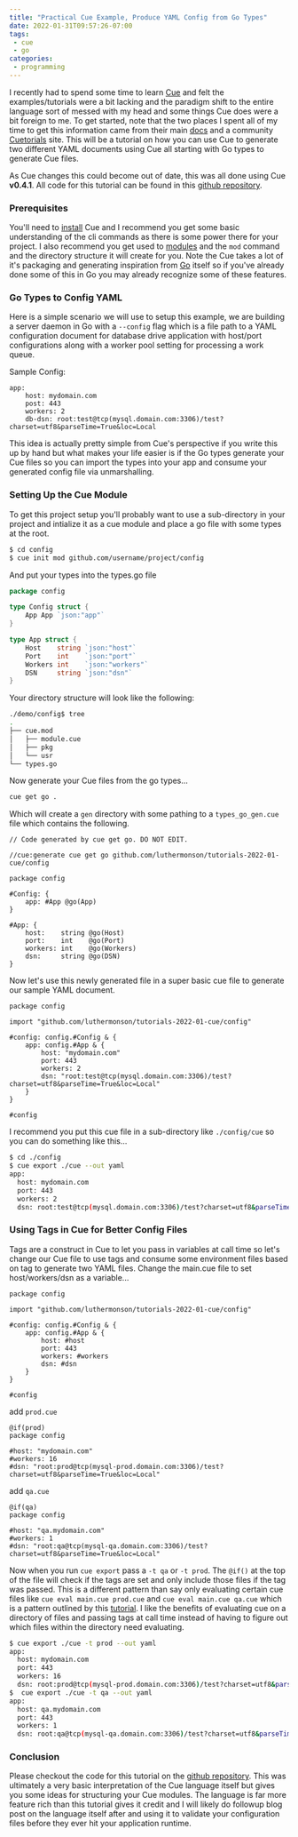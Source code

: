 ```yaml
---
title: "Practical Cue Example, Produce YAML Config from Go Types"
date: 2022-01-31T09:57:26-07:00
tags:
 - cue
 - go
categories:
 - programming
---
```


I recently had to spend some time to learn [Cue](https://cuelang.org/) and felt the examples/tutorials were a bit lacking 
and the paradigm shift to the entire language sort of messed with my head and some things Cue does were a bit foreign to me. 
To get started, note that the two places I spent all of my time to get this information came from their main [docs](https://cuelang.org/docs/) 
and a community [Cuetorials](https://cuetorials.com/) site. This will be a tutorial on how you can use Cue to generate
two different YAML documents using Cue all starting with Go types to generate Cue files.

As Cue changes this could become out of date, this was all done using Cue **v0.4.1**. All code for this tutorial can be
found in this [github repository](https://github.com/luthermonson/tutorials/tree/main/2022/01/cue).

### Prerequisites
You'll need to [install](https://cuelang.org/docs/install/) Cue and I recommend you get some basic understanding of the 
cli commands as there is some power there for your project. I also recommend you get used to 
[modules](https://cuelang.org/docs/concepts/packages/#modules) and the `mod` command and the directory structure it will 
create for you. Note the Cue takes a lot of it's packaging and generating inspiration from [Go](https://go.dev/) itself so
if you've already done some of this in Go you may already recognize some of these features.

### Go Types to Config YAML
Here is a simple scenario we will use to setup this example, we are building a server daemon in Go with a 
`--config` flag which is a file path to a YAML configuration document for database drive application with host/port configurations
along with a worker pool setting for processing a work queue.

Sample Config:
```
app:
    host: mydomain.com
    post: 443
    workers: 2
    db-dsn: root:test@tcp(mysql.domain.com:3306)/test?charset=utf8&parseTime=True&loc=Local
```

This idea is actually pretty simple from Cue's perspective if you write this up by hand but what makes your life
easier is if the Go types generate your Cue files so you can import the types into your app and consume your generated config 
file via unmarshalling.

### Setting Up the Cue Module
To get this project setup you'll probably want to use a sub-directory in your project and intialize it as a cue module and 
place a go file with some types at the root.

```bash
$ cd config
$ cue init mod github.com/username/project/config
```

And put your types into the types.go file

```go
package config

type Config struct {
	App App `json:"app"`
}

type App struct {
	Host    string `json:"host"`
	Port    int    `json:"port"`
	Workers int    `json:"workers"`
	DSN     string `json:"dsn"`
}
```

Your directory structure will look like the following:

```bash
./demo/config$ tree
.
├── cue.mod
│   ├── module.cue
│   ├── pkg
│   └── usr
└── types.go
```

Now generate your Cue files from the go types...
```bash
cue get go .
```
Which will create a `gen` directory with some pathing to a `types_go_gen.cue` file which contains the following.

```cue
// Code generated by cue get go. DO NOT EDIT.

//cue:generate cue get go github.com/luthermonson/tutorials-2022-01-cue/config

package config

#Config: {
	app: #App @go(App)
}

#App: {
	host:    string @go(Host)
	port:    int    @go(Port)
	workers: int    @go(Workers)
	dsn:     string @go(DSN)
}
```

Now let's use this newly generated file in a super basic cue file to generate our sample YAML document.

```cue
package config

import "github.com/luthermonson/tutorials-2022-01-cue/config"

#config: config.#Config & {
    app: config.#App & {
        host: "mydomain.com"
        port: 443
        workers: 2
        dsn: "root:test@tcp(mysql.domain.com:3306)/test?charset=utf8&parseTime=True&loc=Local"
    }
}

#config
```

I recommend you put this cue file in a sub-directory like `./config/cue` so you can do something like this...

```bash
$ cd ./config
$ cue export ./cue --out yaml
app:
  host: mydomain.com
  port: 443
  workers: 2
  dsn: root:test@tcp(mysql.domain.com:3306)/test?charset=utf8&parseTime=True&loc=Local
```

### Using Tags in Cue for Better Config Files
Tags are a construct in Cue to let you pass in variables at call time so let's change our Cue file to use tags and consume 
some environment files based on tag to generate two YAML files. Change the main.cue file to set host/workers/dsn as a variable...
```cue
package config

import "github.com/luthermonson/tutorials-2022-01-cue/config"

#config: config.#Config & {
    app: config.#App & {
        host: #host
        port: 443
        workers: #workers
        dsn: #dsn
    }
}

#config
```

add `prod.cue`
```cue
@if(prod)
package config

#host: "mydomain.com"
#workers: 16
#dsn: "root:prod@tcp(mysql-prod.domain.com:3306)/test?charset=utf8&parseTime=True&loc=Local"
```

add `qa.cue`
```cue
@if(qa)
package config

#host: "qa.mydomain.com"
#workers: 1
#dsn: "root:qa@tcp(mysql-qa.domain.com:3306)/test?charset=utf8&parseTime=True&loc=Local"
```

Now when you run `cue export` pass a `-t qa` or `-t prod`. The `@if()` at the top of the file will check if the tags are set
and only include those files if the tag was passed. This is a different pattern than say only evaluating certain cue files 
like `cue eval main.cue prod.cue` and `cue eval main.cue qa.cue` which is a pattern outlined by this [tutorial](https://cuetorials.com/patterns/inject/).
I like the benefits of evaluating cue on a directory of files and passing tags at call time instead of having to figure out
which files within the directory need evaluating.

```bash
$ cue export ./cue -t prod --out yaml
app:
  host: mydomain.com
  port: 443
  workers: 16
  dsn: root:prod@tcp(mysql-prod.domain.com:3306)/test?charset=utf8&parseTime=True&loc=Local
$  cue export ./cue -t qa --out yaml
app:
  host: qa.mydomain.com
  port: 443
  workers: 1
  dsn: root:qa@tcp(mysql-qa.domain.com:3306)/test?charset=utf8&parseTime=True&loc=Local
```

### Conclusion
Please checkout the code for this tutorial on the [github repository](https://github.com/luthermonson/tutorials/tree/main/2022/01/cue).
This was ultimately a very basic interpretation of the Cue language itself but gives you some ideas for structuring your Cue modules.
The language is far more feature rich than this tutorial gives it credit and I will likely do followup blog post on the 
language itself after and using it to validate your configuration files before they ever hit your application runtime.